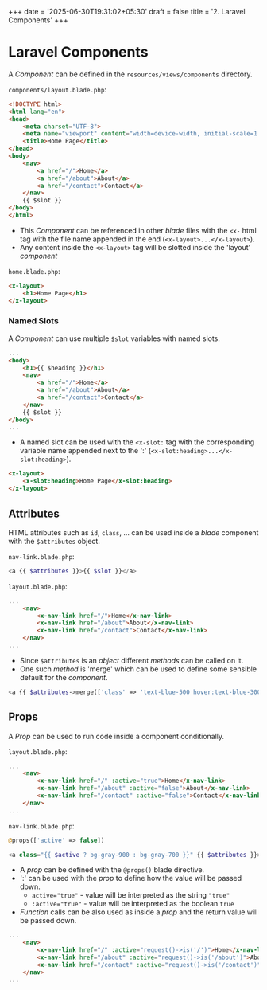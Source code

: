 +++
date = '2025-06-30T19:31:02+05:30'
draft = false
title = '2. Laravel Components'
+++

# Laravel Components

A *Component* can be defined in the `resources/views/components` directory.

`components/layout.blade.php`:

```html
<!DOCTYPE html>
<html lang="en">
<head>
    <meta charset="UTF-8">
    <meta name="viewport" content="width=device-width, initial-scale=1.0">
    <title>Home Page</title>
</head>
<body>
    <nav>
        <a href="/">Home</a>
        <a href="/about">About</a>
        <a href="/contact">Contact</a>
    </nav>
    {{ $slot }}
</body>
</html>

```

 - This *Component* can be referenced in other *blade* files with the `<x-` html tag with the file name appended in the end (`<x-layout>...</x-layout>`).
 - Any content inside the `<x-layout>` tag will be slotted inside the 'layout' *component*

`home.blade.php`:

```html
<x-layout>
    <h1>Home Page</h1>
</x-layout>
```

### Named Slots

A *Component* can use multiple `$slot` variables with named slots.

```html
...
<body>
    <h1>{{ $heading }}</h1>
    <nav>
        <a href="/">Home</a>
        <a href="/about">About</a>
        <a href="/contact">Contact</a>
    </nav>
    {{ $slot }}
</body>
...
```

 - A named slot can be used with the `<x-slot:` tag with the corresponding variable name appended next to the ':' (`<x-slot:heading>...</x-slot:heading>`).

```html
<x-layout>
    <x-slot:heading>Home Page</x-slot:heading>
</x-layout>
```

## Attributes

HTML attributes such as `id`, `class`, ... can be used inside a *blade* component with the `$attributes` object.

`nav-link.blade.php`:

```php
<a {{ $attributes }}>{{ $slot }}</a>
```

`layout.blade.php`:

```html
...
    <nav>
        <x-nav-link href="/">Home</x-nav-link>
        <x-nav-link href="/about">About</x-nav-link>
        <x-nav-link href="/contact">Contact</x-nav-link>
    </nav>
...
```

 - Since `$attributes` is an *object* different *methods* can be called on it.
 - One such *method* is 'merge' which can be used to define some sensible default for the *component*.

```php
<a {{ $attributes->merge(['class' => 'text-blue-500 hover:text-blue-300']) }}>{{ $slot }}</a>
```

## Props

A *Prop* can be used to run code inside a component conditionally.

`layout.blade.php`:

```html
...
    <nav>
        <x-nav-link href="/" :active="true">Home</x-nav-link>
        <x-nav-link href="/about" :active="false">About</x-nav-link>
        <x-nav-link href="/contact" :active="false">Contact</x-nav-link>
    </nav>
...
```

`nav-link.blade.php`:

```php
@props(['active' => false])

<a class="{{ $active ? bg-gray-900 : bg-gray-700 }}" {{ $attributes }}>{{ $slot }}</a>
```

 - A *prop* can be defined with the `@props()` blade directive.
 - ':' can be used with the *prop* to define how the value will be passed down.
    - `active="true"` - value will be interpreted as the string `"true"`
    - `:active="true"` - value will be interpreted as the boolean `true`
 - *Function* calls can be also used as inside a *prop* and the return value will be passed down.

```html
...
    <nav>
        <x-nav-link href="/" :active="request()->is('/')">Home</x-nav-link>
        <x-nav-link href="/about" :active="request()->is('/about')">About</x-nav-link>
        <x-nav-link href="/contact" :active="request()->is('/contact')">Contact</x-nav-link>
    </nav>
...
```

